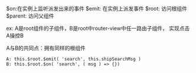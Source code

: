$on:在实例上监听派发出来的事件
$emit: 在实例上派发事件
$root: 访问根组件
$parent: 访问父组件

ex: A是root组件的子组件，B是root中router-view中任一路由子组件， 实现点击A操控B

A与B的共同点：拥有同样的根组件
```
A: this.$root.$emit( 'search', this.shipSearchMsg )
B: this.$root.$on( 'search', ( msg ) => {})
```

